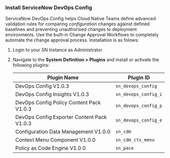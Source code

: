### Install ServiceNow DevOps Config

ServiceNow DevOps Config helps Cloud Native Teams define advanced validation rules for comparing *configuration* changes against defined baselines and preventing unauthorised changes to deployment environments. Use the built-in Change Approval Workflows to completely automate the change approval process. Installation is as folows:

1. Login to your SN Instance as Administrator

1. Navigate to the **System Definition > Plugins** and install or activate the following plugins:

   | Plugin Name                                   | Plugin ID              |
   | --------------------------------------------- | ---------------------- |
   | DevOps Config V1.0.3                          | `sn_devops_config`     |
   | DevOps Config Insights V1.0.3                 | `sn_devops_config_i`   |
   | DevOps Config Policy Content Pack V1.0.3      | `sn_devops_config_p`   |
   | DevOps Config Exporter Content Pack V1.0.3    | `sn_devops_config_e`   |
   | Configuration Data Management V1.0.0          | `sn_cdm`               |
   | Context Menu Component V1.0.0                 | `sn_cdm_ctx_menu`      |
   | Policy as Code Engine V1.0.0                  | `sn_pace`              |